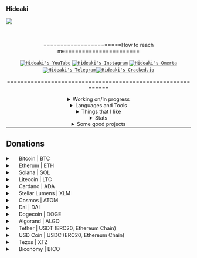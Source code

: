 ### Hideaki

![](https://komarev.com/ghpvc/?username=HideakiAtsuyo&color=blue)
<br>

<br>
  <p style="text-align: center;"align="center">=======================How to reach me======================</p>
  <p style="text-align: center;"align="center"><a href="https://www.youtube.com/channel/UCDANHi6nIFx439kzgfdwfUA?sub_confirmation=1"><code><img alt="Hideaki's YouTube" height="20" src="https://s.ytimg.com/yts/img/favicon_144-vfliLAfaB.png"></code></a> <a href="https://www.instagram.com/hideakiatsuyo"><code><img alt="Hideaki's Instagram" height="20" src="https://www.instagram.com/static/images/ico/favicon-192.png/68d99ba29cc8.png"></code></a> <a href="https://omerta.la/profile/2231-hideaki"><code><img alt="Hideaki's Omerta" height="20" src="https://omerta.la/uploads/monthly_2021_03/android-chrome-512x512.png"></code></a> <a href="https://t.me/HideakiAtsuyo"><code><img alt="Hideaki's Telegram" height="20" src="https://telegram.org/img/website_icon.svg"></code></a><a href="https://cracked.io/HideakiAtsuyo?referrer=1513043"><code><img alt="Hideaki's Cracked.io" height="20" src="https://cracked.io/images/32x32.png"></code></a></p>
  <p style="text-align: center;"align="center">============================================================</p>
<details style='text-align: center;' align='center'>
  <summary> Working on/In progress </summary>
  <p style="text-align: center;"align="center">=> <a href="https://github.com/HideakiAtsuyo/xStealth">xStealth(not open-src atm, not sure to open-src it)</a></p>
  <p style="text-align: center;"align="center">=> <a href="https://github.com/HideakiAtsuyo/forSkids_Stealer">forSkids_Stealer(not open-src atm, should be open-src in 2 weeks :))</a></p>
</p>
</details>
<details style='text-align: center;' align='center'>
  <summary> Languages and Tools </summary>
  <p style="text-align: center;"align="center">- Languages: </p>
  <p style="text-align: center;"align="center"><code><img height="20" src="https://raw.githubusercontent.com/github/explore/80688e429a7d4ef2fca1e82350fe8e3517d3494d/topics/javascript/javascript.png"></code> <code><img height="20" src="https://raw.githubusercontent.com/github/explore/80688e429a7d4ef2fca1e82350fe8e3517d3494d/topics/csharp/csharp.png"></code> <code><img height="20" src="https://raw.githubusercontent.com/github/explore/80688e429a7d4ef2fca1e82350fe8e3517d3494d/topics/cpp/cpp.png"></code> <code><img height="20"
src="https://raw.githubusercontent.com/github/explore/80688e429a7d4ef2fca1e82350fe8e3517d3494d/topics/php/php.png"></code> <code><img height="20" src="https://raw.githubusercontent.com/github/explore/80688e429a7d4ef2fca1e82350fe8e3517d3494d/topics/html/html.png"></code> <code><img height="20" src="https://raw.githubusercontent.com/github/explore/80688e429a7d4ef2fca1e82350fe8e3517d3494d/topics/css/css.png"></code> <code><img height="20" src="https://raw.githubusercontent.com/github/explore/80688e429a7d4ef2fca1e82350fe8e3517d3494d/topics/ruby/ruby.png"></code> </p>
  <p style="text-align: center;"align="center">A little bit: <code><img height="20" src="https://raw.githubusercontent.com/github/explore/80688e429a7d4ef2fca1e82350fe8e3517d3494d/topics/python/python.png"></code></p>
  <p style="text-align: center;" align='center'> - Tools: </p>  
  <p style="text-align: center;"align="center"><code><img height="20" src="https://raw.githubusercontent.com/github/explore/80688e429a7d4ef2fca1e82350fe8e3517d3494d/topics/nodejs/nodejs.png"></code> <code><img height="20" src="https://raw.githubusercontent.com/github/explore/80688e429a7d4ef2fca1e82350fe8e3517d3494d/topics/visual-studio-code/visual-studio-code.png"></code> <code><img height="20" src="https://raw.githubusercontent.com/github/explore/80688e429a7d4ef2fca1e82350fe8e3517d3494d/topics/sublime-text/sublime-text.png"></code></p>
  
  
  <p style="text-align: center;"align="center">============================================================</p>
</details>
<details style='text-align: center;' align='center'>
  <summary> Things that I like </summary>
  <p style="text-align: center;"align="center"><strong>Development</strong></p>
  <p style="text-align: center;"align="center"><strong>Reverse Engineering</strong></p>
  <p style="text-align: center;"align="center"><strong>And some others private things</strong></p>
  <p style="text-align: center;"align="center">============================================================</p>
</details>
<details style='text-align: center;' align='center'>
  <summary> Stats </summary>
  <p style="text-align: center;"align="center"><a href="https://github.com/HideakiAtsuyo"><img align="center" src="https://github-readme-stats.vercel.app/api?username=HideakiAtsuyo&show_icons=true&include_all_commits=true&show_icons=true&title_color=fff&icon_color=79ff97&text_color=9f9f9f&bg_color=151515" alt="Hideaki's stats" /></a></p>
  <p style="text-align: center;"align="center"><a href="https://github.com/HideakiAtsuyo?tab=repositories"><img align="center" src="https://github-readme-stats.vercel.app/api/top-langs/?username=HideakiAtsuyo&layout=compact&show_icons=true&title_color=fff&icon_color=79ff97&text_color=9f9f9f&bg_color=151515" /></a></p>
  <p style="text-align: center;"align="center"><a href="https://github.com/ryo-ma/github-profile-trophy"><img align="center" src="https://github-profile-trophy.vercel.app/?username=HideakiAtsuyo&theme=gruvbox"></a></p>
  <h3 align="center">Visitors<br><img src="https://hgithub.glitch.me/count.svg" /></h3>
  <p style="text-align: center;"align="center">============================================================</p>
</details>
<details style='text-align: center;' align='center'>
  <summary> Some good projects </summary>
  <p style="text-align: center;"align="center">=> <a href="https://github.com/whoshuu/cpr">CPR</a></p>
  <p style="text-align: center;"align="center">=> <a href="https://github.com/ikalnytskyi/termcolor">Termcolor</a></p>
  <p style="text-align: center;"align="center">=> <a href="https://github.com/obsproject/obs-studio">OBS Studio</a></p>
  <p style="text-align: center;"align="center">=> <a href="https://github.com/obsproject/obs-browser">OBS Browser</a></p>
  =====
  <p style="text-align: center;"align="center">=> Not sure :) <=</p>
  <p style="text-align: center;"align="center">=> <a href="https://github.com/ithewei/libhv">libhv</a></p>
  =====
  <p style="text-align: center;"align="center">============================================================</p>
</details>
<div style="border-top: 3px solid #bbb">

## Donations

<details>
    <summary>
        <a href="https://github.com/HideakiAtsuyo/HideakiAtsuyo/edit/master/README.md#Donations"><img src="https://dynamic-assets.coinbase.com/e785e0181f1a23a30d9476038d9be91e9f6c63959b538eabbc51a1abc8898940383291eede695c3b8dfaa1829a9b57f5a2d0a16b0523580346c6b8fab67af14b/asset_icons/b57ac673f06a4b0338a596817eb0a50ce16e2059f327dc117744449a47915cb2.png" width="16" height="16"></a> Bitcoin | BTC
    </summary>
    363mh5x6J2ZJ9EXARVdNhR5g8wAYoTyWaQ
</details>
<details>
    <summary>
        <a href="https://github.com/HideakiAtsuyo/HideakiAtsuyo/edit/master/README.md#Donations"><img src="https://dynamic-assets.coinbase.com/dbb4b4983bde81309ddab83eb598358eb44375b930b94687ebe38bc22e52c3b2125258ffb8477a5ef22e33d6bd72e32a506c391caa13af64c00e46613c3e5806/asset_icons/4113b082d21cc5fab17fc8f2d19fb996165bcce635e6900f7fc2d57c4ef33ae9.png" width="16" height="16"></a> Etherum | ETH
    </summary>
    0x700C4C6093b15102221e8cF57a5939e1cFd505Ce
</details>
<details>
    <summary>
        <a href="https://github.com/HideakiAtsuyo/HideakiAtsuyo/edit/master/README.md#Donations"><img src="https://dynamic-assets.coinbase.com/2eefc7ffd92b6460ebdcab6fd67e384146ecdec29bff68d78f68b5d9cb9af05652a8d78087b6090c6d598f8fb9af1c3c062c33df15d0db3ba8e465b819841820/asset_icons/fd6899026b1e517bbb7995e5c992c71dc33b85edb3b28b66591579d6706deab2.png" width="16" height="16"></a> Solana | SOL
    </summary>
    AQ31CWEa21Bj2PDc8vWXh7S2zWmrKp91WXsWGqy7g7LJ
</details>
<details>
    <summary>
        <a href="https://github.com/HideakiAtsuyo/HideakiAtsuyo/edit/master/README.md#Donations"><img src="https://dynamic-assets.coinbase.com/f018870b721574ef7f269b9fd91b36042dc05ebed4ae9dcdc340a1bae5b359e8760a8c224bc99466db704d10a3e23cf1f4cd1ff6f647340c4c9c899a9e6595cd/asset_icons/984a4fe2ba5b2c325c06e4c2f3ba3f1c1fef1f157edb3b8ebbfe234340a157a5.png" width="16" height="16"></a> Litecoin | LTC
    </summary>
    MKZHqX2b3hMiMrQmn7rhCsMm8tRJDacT4c
</details>
<details>
    <summary>
        <a href="https://github.com/HideakiAtsuyo/HideakiAtsuyo/edit/master/README.md#Donations"><img src="https://dynamic-assets.coinbase.com/da39dfe3632bf7a9c26b5aff94fe72bc1a70850bc488e0c4d68ab3cf87ddac277cd1561427b94acb4b3e37479a1f73f1c37ed311c11a742d6edf512672aea7bb/asset_icons/a55046bc53c5de686bf82a2d9d280b006bd8d2aa1f3bbb4eba28f0c69c7597da.png" width="16" height="16"></a> Cardano | ADA
    </summary>
    addr1vxqzkrn97dgtcrs6gr3xgwchhk32t2pha5vnqwnp84pzafgvsaj2u
</details>
<details>
    <summary>
        <a href="https://github.com/HideakiAtsuyo/HideakiAtsuyo/edit/master/README.md#Donations"><img src="https://dynamic-assets.coinbase.com/ddaf9d27a2388105c5568c68ebe4078d057efac1cb9b091af6a57f4d187cf06b2701b95f75bd148d3872df32b69ebb678de71a42da317370aaec7d6448bda379/asset_icons/80782fe2d690f299e7f5bb9b89af87e1db75769e59c14fa0257054c962401805.png" width="16" height="16"></a> Stellar Lumens | XLM
    </summary>
    GDQP2KPQGKIHYJGXNUIYOMHARUARCA7DJT5FO2FFOOKY3B2WSQHG4W37 (Memo: 1245109128)
</details>
<details>
    <summary>
        <a href="https://github.com/HideakiAtsuyo/HideakiAtsuyo/edit/master/README.md#Donations"><img src="https://dynamic-assets.coinbase.com/b92276a1f003b87191983dab71970a9a6d522dde514176e5880a75055af1e67ce5f153b96a2ee5ecd22729a73d3a8739b248d853bde74ab6e643bef2d1b4f88d/asset_icons/9c760bf25bca9823f9ef8d651681b779aadc71a2f543f931070034e59ef10120.png" width="16" height="16"></a> Cosmos | ATOM
    </summary>
    cosmos1u5t3p4ccwxh5wlte9qx80nyts2l4umrefkmgq3 (Memo: 3085561036)
</details>
<details>
    <summary>
        <a href="https://github.com/HideakiAtsuyo/HideakiAtsuyo/edit/master/README.md#Donations"><img src="https://dynamic-assets.coinbase.com/90184cca292578d533bb00d9ee98529b889c15126bb120582309286b9129df9886781b30c85c21ee9cae9f2db6dc11e88633c7361fdd1ba5046ea444e101ae15/asset_icons/ebc24b163bf1f58a9732a9a1d2faa5b2141b041d754ddc2260c5e76edfed261e.png" width="16" height="16"></a> Dai | DAI
    </summary>
    0x5D5708646A5724070643E40806DE9aD9E610eC5f
</details>
<details>
    <summary>
        <a href="https://github.com/HideakiAtsuyo/HideakiAtsuyo/edit/master/README.md#Donations"><img src="https://dynamic-assets.coinbase.com/3803f30367bb3972e192cd3fdd2230cd37e6d468eab12575a859229b20f12ff9c994d2c86ccd7bf9bc258e9bd5e46c5254283182f70caf4bd02cc4f8e3890d82/asset_icons/1597d628dd19b7885433a2ac2d7de6ad196c519aeab4bfe679706aacbf1df78a.png" width="16" height="16"></a> Dogecoin | DOGE
    </summary>
    DL9aJ2PxdQoXwtxvBxHMx6gguYBtpKLn3m
</details>
<details>
    <summary>
        <a href="https://github.com/HideakiAtsuyo/HideakiAtsuyo/edit/master/README.md#Donations"><img src="https://dynamic-assets.coinbase.com/434cf9473be68c296f9c213b64a8caaebeb0f0fcf4096f38af3175eead7107425676652c9219c003f2acaafdcb07bce1f4862fe4f3f692ca1ae1da3c3dbff546/asset_icons/40447ba4170da28e92cf5c02d5675103d44d75fd6076ad8b0f5a953b3d4d3b9e.png" width="16" height="16"></a> Algorand | ALGO
    </summary>
    4TQARUVLAZGMPEUX6RNG5VLMGQ4KR64DK7VCROMBA57TSOK56CCOP2PCUA
</details>
<details>
    <summary>
        <a href="https://github.com/HideakiAtsuyo/HideakiAtsuyo/edit/master/README.md#Donations"><img src="https://dynamic-assets.coinbase.com/41f6a93a3a222078c939115fc304a67c384886b7a9e6c15dcbfa6519dc45f6bb4a586e9c48535d099efa596dbf8a9dd72b05815bcd32ac650c50abb5391a5bd0/asset_icons/1f8489bb280fb0a0fd643c1161312ba49655040e9aaaced5f9ad3eeaf868eadc.png" width="16" height="16"></a> Tether | USDT (ERC20, Ethereum Chain)
    </summary>
    0xb4958ca89a2711fdBf63c19F5C9F50A1555e47F2
</details>
<details>
    <summary>
        <a href="https://github.com/HideakiAtsuyo/HideakiAtsuyo/edit/master/README.md#Donations"><img src="https://dynamic-assets.coinbase.com/3c15df5e2ac7d4abbe9499ed9335041f00c620f28e8de2f93474a9f432058742cdf4674bd43f309e69778a26969372310135be97eb183d91c492154176d455b8/asset_icons/9d67b728b6c8f457717154b3a35f9ddc702eae7e76c4684ee39302c4d7fd0bb8.png" width="16" height="16"></a> USD Coin | USDC (ERC20, Ethereum Chain)
    </summary>
    0x565eCf8f550361565a2bc94A5C57D5556Ccafb28
</details>
<details>
    <summary>
        <a href="https://github.com/HideakiAtsuyo/HideakiAtsuyo/edit/master/README.md#Donations"><img src="https://dynamic-assets.coinbase.com/196aae0d1ec13906a21975544fac79eb2752e379a149a1e5c6b7ffe6159986f474c67f929afe61541df773d97d883e638911f125753fd8974d91eca8c1657aff/asset_icons/e294b1cf6ec96713bf6a15e72b13313e446489d7709cda328f825679370b46b9.png" width="16" height="16"></a> Tezos | XTZ
    </summary>
    tz1VYQ88c6YwTwoCHvujUuj3kunEagcsgHg1
</details>
<details>
    <summary>
        <a href="https://github.com/HideakiAtsuyo/HideakiAtsuyo/edit/master/README.md#Donations"><img src="https://dynamic-assets.coinbase.com/c13497348b928a13af38dc4bbdec2b7ab076f5ad3afc90a31c7c00ed850fff90b955bb2abda292c40e8e1ec6d6f4afd0394c1a40f9eee22fcaf4c522793fd433/asset_icons/5c78d3e386b7a2580a150dc01c6c1e1cb21192dc939badcd422c8742b4e9a11c.png" width="16" height="16"></a> Biconomy | BICO
    </summary>
    0x6d95C123d039fe01F739C860f7BAa6343940e2B7
</details>
